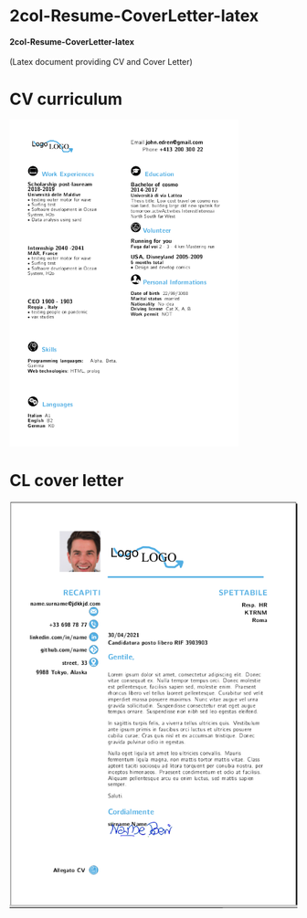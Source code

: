 # 2col-Resume-CoverLetter-latex
#### 2col-Resume-CoverLetter-latex


(Latex  document providing CV and Cover Letter)

# CV  curriculum

![GitHub Logo](/image/cv.png)

# CL  cover letter
![GitHub Logo](/image/CL.png)



